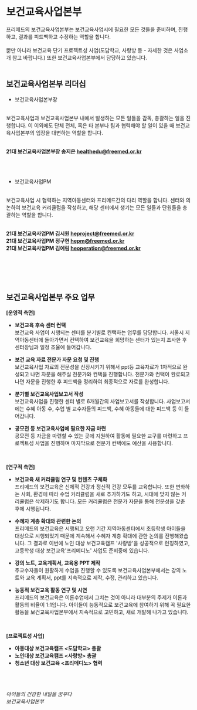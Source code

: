 # 보건교육사업본부

프리메드의 보건교육사업본부는 보건교육사업시에 필요한 모든 것들을 준비하며, 진행하고, 결과를 피드백하고 수정하는 역할을 합니다.
<br/><br/>
뿐만 아니라 보건교육 단기 프로젝트성 사업(도담학교, 사랑방 등 - 자세한 것은 사업소개 참고 바랍니다.) 또한 보건교육사업본부에서 담당하고 있습니다. 
<br/><br/>
## 보건교육사업본부 리더십
* 보건교육사업본부장
<br/>
보건교육사업과 보건교육사업본부 내에서 발생하는 모든 일들을 감독, 총괄하는 일을 진행합니다. 이 이외에도 단체 전체, 혹은 타 본부나 팀과 협력해야 할 일이 있을 때 보건교육사업본부의 입장을 대변하는 역할을 합니다. 
<br/><br/>

**21대 보건교육사업본부장 송지은 healthedu@freemed.or.kr**

<br/><br/>
* 보건교육사업PM
<br/>
보건교육사업 시 협력하는 지역아동센터와 프리메드간의 다리 역할을 합니다. 센터와 의논하여 보건교육 커리큘럼을 작성하고, 해당 센터에서 생기는 모든 일들과 단원들을 총괄하는 역할을 합니다. <br/><br/>

**21대 보건교육사업PM 김시원 heproject@freemed.or.kr<br/>
21대 보건교육사업PM 정구현 hepm@freemed.or.kr<br/>
21대 보건교육사업PM 김예림 heoperation@freemed.or.kr**

<br/><br/>


<br/>

## 보건교육사업본부 주요 업무
**[운영적 측면]**
* **보건교육 후속 센터 컨택**<br/>
보건교육 사업이 시행되는 센터를 분기별로 컨택하는 업무를 담당합니다. 서울시 지역아동센터에 돌아가면서 컨택하여 보건교육을 희망하는 센터가 있는지 조사한 후 센터장님과 일정 조율에 들어갑니다.<br/>

* **보건 교육 자료 전문가 자문 요청 및 진행<br/>**
보건교육사업 자료의 전문성을 신장시키기 위해서 ppt등 교육자료가 1차적으로 완성되고 나면 자문을 해주실 전문가와 컨택을 진행합니다. 전문가와 컨택이 완료되고 나면 자문을 진행한 후 피드백을 정리하여 최종적으로 자료를 완성합니다.
* **분기별 보건교육사업보고서 작성<br/>**
보건교육사업을 진행한 센터 별로 6개월간의 사업보고서를 작성합니다. 사업보고서에는 수혜 아동 수, 수업 별 교수자들의 피드백, 수혜 아동들에 대한 피드백 등 이 들어갑니다. 
* **공모전 등 보건교육사업에 필요한 자금 마련<br/>**
공모전 등 자금을 마련할 수 있는 곳에 지원하여 활동에 필요한 교구를 마련하고 프로젝트성 사업을 진행하며 마지막으로 전문가 컨택에도 예산을 사용합니다. 

<br/>

**[연구적 측면]**

* **보건교육 새 커리큘럼 연구 및 컨텐츠 구체화<br/>**
프리메드의 보건교육은 신체적 건강과 정신적 건강 모두를 교육합니다. 또한 변화하는 사회, 환경에 따라 수업 커리큘럼을 새로 추가하기도 하고, 시대에 맞지 않는 커리큘럼은 삭제하기도 합니다. 모든 커리큘럼은 전문가 자문을 통해 전문성을 갖춘 후에 시행됩니다.
* **수혜자 계층 확대와 관련한 논의 <br/>**
프리메드의 보건교육은 시행되고 오랜 기간 지역아동센터에서 초등학생 아이들을 대상으로 시행되었기 때문에 계속해서 수혜자 계층 확대에 관한 논의를 진행해왔습니다. 그 결과로 이번에 노인 대상 보건교육캠프 '사랑방'을 성공적으로 런칭하였고, 고등학생 대상 보건교육'프리메디노' 사업도 준비중에 있습니다. 
* **강의 노트, 교육계획서, 교육용 PPT 제작<br/>**
주교수자들이 원활하게 수업을 진행할 수 있도록 보건교육사업본부에서는 강의 노트와 교육 계획서, ppt를 지속적으로 제작, 수정, 관리하고 있습니다. 

* **능동적 보건교육 활동 연구 및 시연<br/>**
프리메드의 보건교육은 이론수업에서 그치는 것이 아니라 대부분의 주제가 이론과 활동의 비율이 1:1입니다. 아이들이 능동적으로 보건교육에 참여하기 위해 꼭 필요한 활동을 보건교육사업본부에서 지속적으로 고민하고, 새로 개발해 나가고 있습니다. 


<br/>

**[프로젝트성 사업]**
* **아동대상 보건교육캠프 <도담학교> 총괄**
* **노인대상 보건교육캠프 <사랑방> 총괄**
* **청소년 대상 보건교육 <프리메디노> 협력**

<br/><br/><br/>
*아이들의 건강한 내일을 꿈꾸다*
<br/>
*보건교육사업본부*

